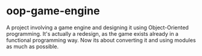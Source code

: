 # oop-game-engine
A project involving a game engine and designing it using Object-Oriented programming. It's actually a redesign, as the game exists already in a functional programming way. Now its about converting it and using modules as much as possible.
